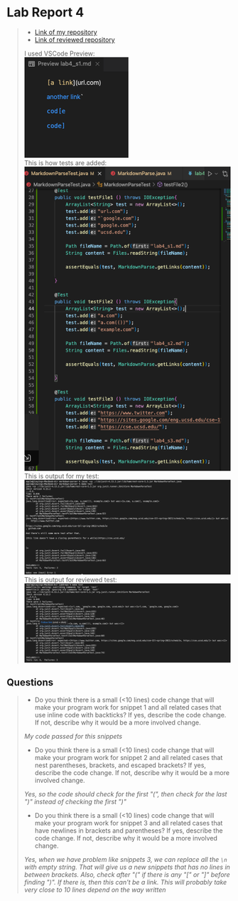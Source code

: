 # Lab Report 4
> * [Link of my repository](https://github.com/Jiaying6429/markdown-parser)
> * [Link of reviewed repository](https://github.com/hpdinh/markdown-parser.git)
> 
> I used VSCode Preview:\
> ![Image](lab4(1).png)\
> This is how tests are added: \
> ![Image](lab4(2).png)\
> This is output for my test:\
> ![Image](lab4(3).png)\
> This is output for reviewed test: \
> ![Image](lab4(4).png)

## Questions
> * Do you think there is a small (<10 lines) code change that will make your program work for snippet 1 and all related cases that use inline code with backticks? If yes, describe the code change. If not, describe why it would be a more involved change.
> 
> _My code passed for this snippets_
>
> * Do you think there is a small (<10 lines) code change that will make your program work for snippet 2 and all related cases that nest parentheses, brackets, and escaped brackets? If yes, describe the code change. If not, describe why it would be a more involved change.
>
> _Yes, so the code should check for the first "(", then check for the last ")" instead of checking the first ")"_
>
> * Do you think there is a small (<10 lines) code change that will make your program work for snippet 3 and all related cases that have newlines in brackets and parentheses? If yes, describe the code change. If not, describe why it would be a more involved change.
>
> _Yes, when we have problem like snippets 3, we can replace all the `\n` with empty string. That will give us a new snippets that has no lines in between brackets. Also, check after "(" if there is any "[" or "]" before finding ")". If there is, then this can't be a link. This will probably take very close to 10 lines depend on the way written_

